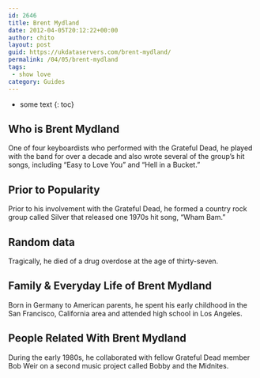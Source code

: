 ```yaml
---
id: 2646
title: Brent Mydland
date: 2012-04-05T20:12:22+00:00
author: chito
layout: post
guid: https://ukdataservers.com/brent-mydland/
permalink: /04/05/brent-mydland
tags:
 - show love
category: Guides
---
```


* some text
{: toc}


## Who is  Brent Mydland
                  
                  
                  
One of four keyboardists who performed with the Grateful Dead, he played with the band for over a decade and also wrote several of the group&#8217;s hit songs, including &#8220;Easy to Love You&#8221; and &#8220;Hell in a Bucket.&#8221;
                  
                
                
                
## Prior to Popularity 
                  
                  
                  
Prior to his involvement with the Grateful Dead, he formed a country rock group called Silver that released one 1970s hit song, &#8220;Wham Bam.&#8221;
                  
                
                
                
## Random data 
                  
                  
                  
Tragically, he died of a drug overdose at the age of thirty-seven.
                  
                
                
                
## Family & Everyday Life of Brent Mydland
                  
                  
                  
Born in Germany to American parents, he spent his early childhood in the San Francisco, California area and attended high school in Los Angeles.
                  
                
                
                
## People Related With  Brent Mydland
                  
                  
                  
During the early 1980s, he collaborated with fellow Grateful Dead member Bob Weir on a second music project called Bobby and the Midnites.
                  
                
              
            
          
          
          
    
    
  
